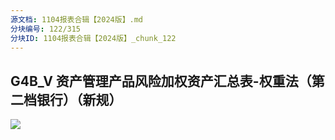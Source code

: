 ```yaml
---
源文档: 1104报表合辑【2024版】.md
分块编号: 122/315
分块ID: 1104报表合辑【2024版】_chunk_122
---
```


## G4B\_V 资产管理产品风险加权资产汇总表-权重法（第二档银行）（新规）

![](data:image/x-emf;base64...)

